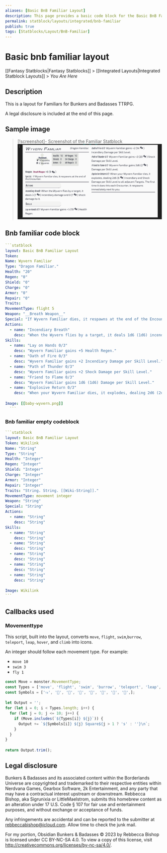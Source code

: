 ```yaml
---
aliases: [Basic BnB Familiar Layout]
description: This page provides a basic code block for the Basic BnB Familiar Layout included within Fantasy Statblocks.
permalink: statblock/layouts/integrated/bnb-familiar
publish: true
tags: [Statblocks/Layout/BnB-Familiar]
---
```


# Basic bnb familiar layout

[[Fantasy Statblocks|Fantasy Statblocks]] > [[Integrated Layouts|Integrated Statblock Layouts]] > *You Are Here*

## Description

This is a layout for Familiars for Bunkers and Badasses TTRPG. 

A legal disclosure is included at the end of this page.

## Sample image

>[!screenshot]- Screenshot of the Familiar Statblock
> ![bnb-familiars.png](https://github.com/javalent/fantasy-statblocks/blob/main/src/layouts/BnB/publish/images/bnb-familiars.png?raw=true)

## Bnb familiar code block

````yaml
```statblock
layout: Basic BnB Familiar Layout
Token:
Name: Wyvern Familiar
Type: "Dragon Familiar."
Health: "20"
Regen: "0"
Shield: "0"
Charge: "0"
Armor: "0"
Repair: "0"
Traits:
MovementType: flight 5
Weapon: "__Breath Weapon__"
Special: "If Wyvern Familiar dies, it respawns at the end of the Encounter."
Actions:
  - name: "Incendiary Breath"
    desc: "When the Wyvern flies by a target, it deals 1d6 (1d6) incendiary damage and 1d0 (0d0) shock damage to it."
Skills:
  - name: "Lay on Hands 0/3"
    desc: "Wyvern Familiar gains +5 Health Regen."
  - name: "Oath of Fire 0/3"
    desc: "Wyvern Familiar gains +2 Incendiary Damage per Skill Level."
  - name: "Path of Thunder 0/3"
    desc: "Wyvern Familiar gains +2 Shock Damage per Skill Level."
  - name: "Friend to Flame 0/3"
    desc: "Wyvern Familiar gains 1d6 (1d6) Damage per Skill Level."
  - name: "Explosive Return 0/3"
    desc: "When your Wyvern Familiar dies, it explodes, dealing 2d6 (2d6) Incendiary and Shock Damage per Skill Level to all adjacent Targets. The first time it does this each Encounter, it respawns immediately next to you."

Image: [[baby-wyvern.png]]
  ```
````

### Bnb familiar empty codeblock

````yaml
```statblock
layout: Basic BnB Familiar Layout
Token: Wikilink
Name: "String"
Type: "String"
Health: "Integer"
Regen: "Integer"
Shield: "Integer"
Charge: "Integer"
Armor: "Integer"
Repair: "Integer"
Traits: "String. String. [[Wiki-String]]."
MovementType: movement integer
Weapon: "String"
Special: "String"
Actions:
  - name: "String"
    desc: "String"
Skills:
  - name: "String"
    desc: "String"
  - name: "String"
    desc: "String"
  - name: "String"
    desc: "String"
  - name: "String"
    desc: "String"
  - name: "String"
    desc: "String"

Image: Wikilink
```
````

## Callbacks used

### Movementtype

This script,
built into the layout, converts `move`, `flight`, `swim`,`burrow`, `teleport`, `leap`, `hover`, and `climb` into icons.

An integer should follow each movement type. For example:

- `move 10`
- `swim 3`
- `fly 1`

```js
const Move = monster.MovementType;
const Types = ['move', 'flight', 'swim', 'burrow', 'teleport', 'leap', 'hover', 'climb',];
const Symbols = ['⭇', '󡔂', '󡔄', '󡔆', '󡔃', '󡔁', '󡔀', '󡔅',];

let Output = '';
for (let i = 0; i < Types.length; i++) {
  for (let j = 0; j <= 10; j++) {
    if (Move.includes(`${Types[i]} ${j}`)) {
      Output += `${Symbols[i]} ${j} Square${j > 1 ? 's' : ''}\n`;
    }
  }
}

return Output.trim();
```

## Legal disclosure

Bunkers & Badasses and its associated content within the Borderlands Universe are copyrighted and trademarked to their respective entities within Nerdvana Games,
Gearbox Software, 2k Entertainment, and any party that may have a contractual interest upstream or downstream.
Rebbecca Bishop, aka Sigrunixia or LittleMaelstrom, submits this homebrew content as an alteration under 17 U.S. Code § 107 for fair use and entertainment purposes, and without exchange or acceptance of funds. 

Any infringements are accidental and can be reported to the submitter at rebbeccabishop@icloud.com. Allow time to check the junk mail.

For my portion, Obsidian Bunkers & Badasses © 2023 by Rebbecca Bishop is licensed under CC BY-NC-SA 4.0. To view a copy of this license, visit <http://creativecommons.org/licenses/by-nc-sa/4.0/>.